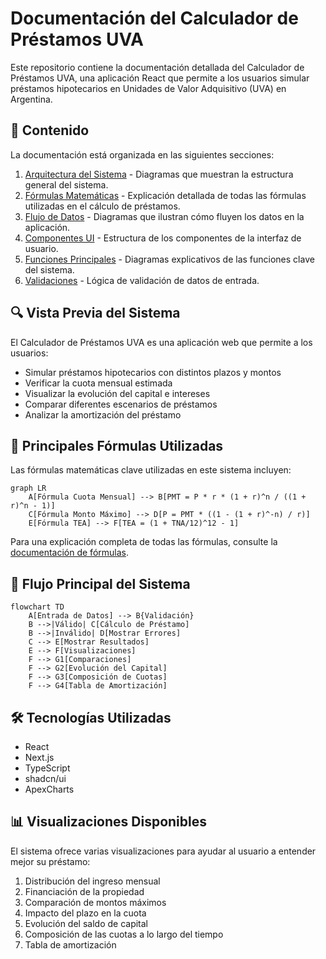 # Documentación del Calculador de Préstamos UVA

Este repositorio contiene la documentación detallada del Calculador de Préstamos UVA, una aplicación React que permite a los usuarios simular préstamos hipotecarios en Unidades de Valor Adquisitivo (UVA) en Argentina.

## 📑 Contenido

La documentación está organizada en las siguientes secciones:

1. [Arquitectura del Sistema](./diagrams/architecture.md) - Diagramas que muestran la estructura general del sistema.
2. [Fórmulas Matemáticas](./formulas/README.md) - Explicación detallada de todas las fórmulas utilizadas en el cálculo de préstamos.
3. [Flujo de Datos](./diagrams/data-flow.md) - Diagramas que ilustran cómo fluyen los datos en la aplicación.
4. [Componentes UI](./diagrams/components.md) - Estructura de los componentes de la interfaz de usuario.
5. [Funciones Principales](./diagrams/functions.md) - Diagramas explicativos de las funciones clave del sistema.
6. [Validaciones](./diagrams/validations.md) - Lógica de validación de datos de entrada.

## 🔍 Vista Previa del Sistema

El Calculador de Préstamos UVA es una aplicación web que permite a los usuarios:

- Simular préstamos hipotecarios con distintos plazos y montos
- Verificar la cuota mensual estimada
- Visualizar la evolución del capital e intereses
- Comparar diferentes escenarios de préstamos
- Analizar la amortización del préstamo

## 🧮 Principales Fórmulas Utilizadas

Las fórmulas matemáticas clave utilizadas en este sistema incluyen:

```mermaid
graph LR
    A[Fórmula Cuota Mensual] --> B[PMT = P * r * (1 + r)^n / ((1 + r)^n - 1)]
    C[Fórmula Monto Máximo] --> D[P = PMT * ((1 - (1 + r)^-n) / r)]
    E[Fórmula TEA] --> F[TEA = (1 + TNA/12)^12 - 1]
```

Para una explicación completa de todas las fórmulas, consulte la [documentación de fórmulas](./formulas/README.md).

## 🔄 Flujo Principal del Sistema

```mermaid
flowchart TD
    A[Entrada de Datos] --> B{Validación}
    B -->|Válido| C[Cálculo de Préstamo]
    B -->|Inválido| D[Mostrar Errores]
    C --> E[Mostrar Resultados]
    E --> F[Visualizaciones]
    F --> G1[Comparaciones]
    F --> G2[Evolución del Capital]
    F --> G3[Composición de Cuotas]
    F --> G4[Tabla de Amortización]
```

## 🛠️ Tecnologías Utilizadas

- React
- Next.js
- TypeScript
- shadcn/ui
- ApexCharts

## 📊 Visualizaciones Disponibles

El sistema ofrece varias visualizaciones para ayudar al usuario a entender mejor su préstamo:

1. Distribución del ingreso mensual
2. Financiación de la propiedad
3. Comparación de montos máximos
4. Impacto del plazo en la cuota
5. Evolución del saldo de capital
6. Composición de las cuotas a lo largo del tiempo
7. Tabla de amortización
